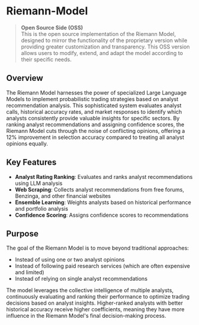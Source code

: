 # Riemann-Model

> **Open Source Side (OSS)**  
> This is the open source implementation of the Riemann Model, designed to mirror the functionality of the proprietary version while providing greater customization and transparency. This OSS version allows users to modify, extend, and adapt the model according to their specific needs.

## Overview

The Riemann Model harnesses the power of specialized Large Language Models to implement probabilistic trading strategies based on analyst recommendation analysis. This sophisticated system evaluates analyst calls, historical accuracy rates, and market responses to identify which analysts consistently provide valuable insights for specific sectors. By ranking analyst recommendations and assigning confidence scores, the Riemann Model cuts through the noise of conflicting opinions, offering a 12% improvement in selection accuracy compared to treating all analyst opinions equally.

## Key Features

- **Analyst Rating Ranking**: Evaluates and ranks analyst recommendations using LLM analysis
- **Web Scraping**: Collects analyst recommendations from free forums, Benzinga, and other financial websites
- **Ensemble Learning**: Weights analysts based on historical performance and portfolio analysis
- **Confidence Scoring**: Assigns confidence scores to recommendations

## Purpose

The goal of the Riemann Model is to move beyond traditional approaches:
- Instead of using one or two analyst opinions
- Instead of following paid research services (which are often expensive and limited)
- Instead of relying on single analyst recommendations

The model leverages the collective intelligence of multiple analysts, continuously evaluating and ranking their performance to optimize trading decisions based on analyst insights. Higher-ranked analysts with better historical accuracy receive higher coefficients, meaning they have more influence in the Riemann Model's final decision-making process.

